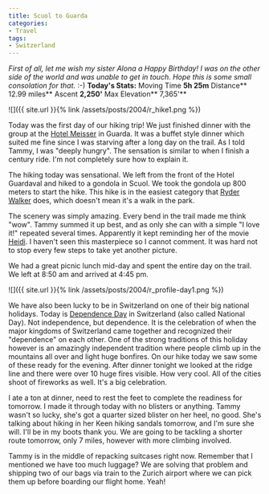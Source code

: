 ```yaml
---
title: Scuol to Guarda
categories:
- Travel
tags:
- Switzerland
---
```


_First of all, let me wish my sister Alona a Happy Birthday! I was on the other side of the world and was unable to get in touch. Hope this is some small consolation for that._ :-)
**Today's Stats:** Moving Time **5h 25m** Distance** 12.99 miles** Ascent **2,250'** Max Elevation** 7,365'**

![]({{ site.url }}{% link /assets/posts/2004/r_hike1.png %})

Today was the first day of our hiking trip! We just finished dinner with the group at the [Hotel Meisser](http://www.hotel-meisser.ch/) in Guarda. It was a buffet style dinner which suited me fine since I was starving after a long day on the trail. As I told Tammy, I was "deeply hungry". The sensation is similar to when I finish a century ride. I'm not completely sure how to explain it.

The hiking today was sensational. We left from the front of the Hotel Guardaval and hiked to a gondola in Scuol. We took the gondola up 800 meters to start the hike. This hike is in the easiest category that [Ryder Walker](http://www.ryderwalker.com/) does, which doesn't mean it's a walk in the park.

The scenery was simply amazing. Every bend in the trail made me think "wow". Tammy summed it up best, and as only she can with a simple "I love it!" repeated several times. Apparently it kept reminding her of the movie [Heidi](http://www.imdb.com/title/tt0028988/). I haven't seen this masterpiece so I cannot comment. It was hard not to stop every few steps to take yet another picture.

We had a great picnic lunch mid-day and spent the entire day on the trail. We left at 8:50 am and arrived at 4:45 pm.

![]({{ site.url }}{% link /assets/posts/2004/r_profile-day1.png %})

We have also been lucky to be in Switzerland on one of their big national holidays. Today is [Dependence Day](http://switzerland.isyours.com/e/swiss-business-guide/swiss-national-day.html) in Switzerland (also called National Day). Not independence, but dependence. It is the celebration of when the major kingdoms of Switzerland came together and recognized their "dependence" on each other. One of the strong traditions of this holiday however is an amazingly independent tradition where people climb up in the mountains all over and light huge bonfires. On our hike today we saw some of these ready for the evening. After dinner tonight we looked at the ridge line and there were over 10 huge fires visible. How very cool. All of the cities shoot of fireworks as well. It's a big celebration.

I ate a ton at dinner, need to rest the feet to complete the readiness for tomorrow. I made it through today with no blisters or anything. Tammy wasn't so lucky, she's got a quarter sized blister on her heel, no good. She's talking about hiking in her Keen hiking sandals tomorrow, and I'm sure she will. I'll be in my boots thank you. We are going to be tackling a shorter route tomorrow, only 7 miles, however with more climbing involved.

Tammy is in the middle of repacking suitcases right now. Remember that I mentioned we have too much luggage? We are solving that problem and shipping two of our bags via train to the Zurich airport where we can pick them up before boarding our flight home. Yeah!
